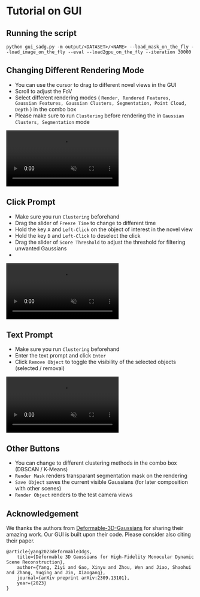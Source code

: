 # Tutorial on GUI

## Running the script

```
python gui_sadg.py -m output/<DATASET>/<NAME> --load_mask_on_the_fly --load_image_on_the_fly --eval --load2gpu_on_the_fly --iteration 30000
```

## Changing Different Rendering Mode

- You can use the cursor to drag to different novel views in the GUI
- Scroll to adjust the FoV
- Select different rendering modes ( `Render, Rendered Features, Gaussian Features, Gaussian Clusters, Segmentation, Point Cloud, Depth` ) in the combo box
- Please make sure to run `Clustering` before rendering the in `Gaussian Clusters, Segmentation` mode

<!-- ![demo_modes](../assets/gui_demo_modes.mp4) -->
<video autoplay loop muted playsinline>
  <source src="../assets/gui_demo_modes.mp4" type="video/mp4">
</video>

## Click Prompt

- Make sure you run `Clustering` beforehand
- Drag the slider of `Freeze Time` to change to different time
- Hold the key `A` and `Left-Click` on the object of interest in the novel view
- Hold the key `D` and `Left-Click` to deselect the click
- Drag the slider of `Score Threshold` to adjust the threshold for filtering unwanted Gaussians
-

<!-- ![demo_modes](../assets/gui_demo_click_prompt) -->

<video autoplay loop muted playsinline>
  <source src="../assets/gui_demo_click_prompt.mp4" type="video/mp4">
</video>

## Text Prompt

- Make sure you run `Clustering` beforehand
- Enter the text prompt and click `Enter`
- Click `Remove Object` to toggle the visibility of the selected objects (selected / removal)

<!-- ![demo_modes](../assets/gui_demo_text_prompt) -->
<video autoplay loop muted playsinline>
  <source src="../assets/gui_demo_text_prompt.mp4" type="video/mp4">
</video>

## Other Buttons

- You can change to different clustering methods in the combo box (DBSCAN / K-Means)
- `Render Mask` renders transparant segmentation mask on the rendering
- `Save Object` saves the current visible Gaussians (for later composition with other scenes)
- `Render Object` renders to the test camera views

## Acknowledgement

We thanks the authors from [Deformable-3D-Gaussians](https://github.com/ingra14m/Deformable-3D-Gaussians) for sharing their amazing work. Our GUI is built upon their code. Please consider also citing their paper.

```
@article{yang2023deformable3dgs,
    title={Deformable 3D Gaussians for High-Fidelity Monocular Dynamic Scene Reconstruction},
    author={Yang, Ziyi and Gao, Xinyu and Zhou, Wen and Jiao, Shaohui and Zhang, Yuqing and Jin, Xiaogang},
    journal={arXiv preprint arXiv:2309.13101},
    year={2023}
}
```

